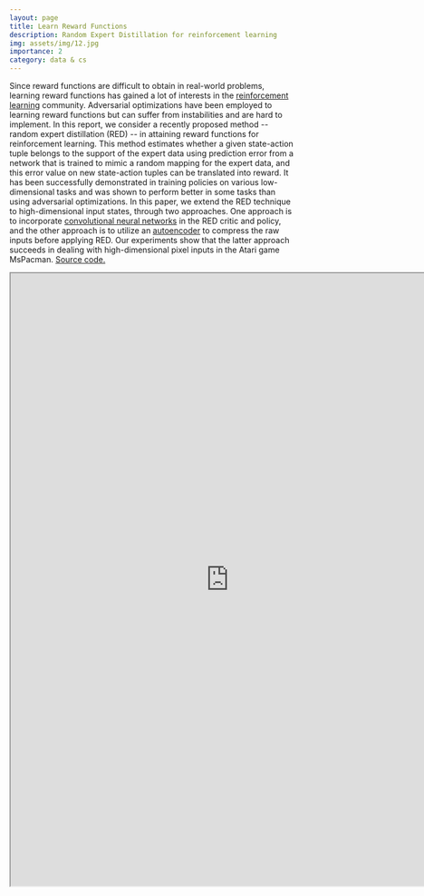 ```yaml
---
layout: page
title: Learn Reward Functions
description: Random Expert Distillation for reinforcement learning
img: assets/img/12.jpg
importance: 2
category: data & cs
---
```


Since reward functions are difficult to obtain in real-world problems, learning reward functions has gained a lot of interests in the <a href="https://en.wikipedia.org/wiki/Reinforcement_learning">reinforcement learning</a> community. Adversarial optimizations have been employed to learning reward functions but can suffer from instabilities and are hard to implement. In this report, we consider a recently proposed method -- random expert distillation (RED) -- in attaining reward functions for reinforcement learning. This method estimates whether a given state-action tuple belongs to the support of the expert data using prediction error from a network that is trained to mimic a random mapping for the expert data, and this error value on new state-action tuples can be translated into reward. It has been successfully demonstrated in training policies on various low-dimensional tasks and was shown to perform better in some tasks than using adversarial optimizations. In this paper, we extend the RED technique to high-dimensional input states, through two approaches. One approach is to incorporate <a href="https://en.wikipedia.org/wiki/Convolutional_neural_network">convolutional neural networks</a> in the RED critic and policy, and the other approach is to utilize an <a href="https://en.wikipedia.org/wiki/Autoencoder">autoencoder</a> to compress the raw inputs before applying RED. Our experiments show that the latter approach succeeds in dealing with high-dimensional pixel inputs in the Atari game MsPacman. <a href="https://github.com/HaoranLiao/cs285_project">Source code.</a>

<iframe src="https://drive.google.com/file/d/1nO02F8lcQA4NEMtZ3UEbtz4XMrmZsFh8/preview" width="770" height="1080" allow="autoplay"></iframe>


